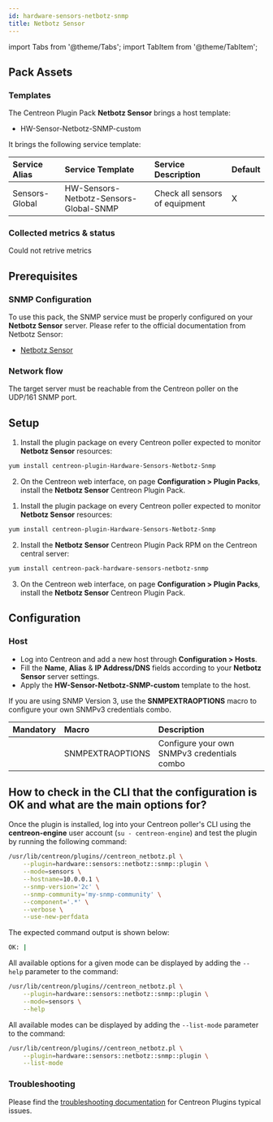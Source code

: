 ```yaml
---
id: hardware-sensors-netbotz-snmp
title: Netbotz Sensor
---
```

import Tabs from '@theme/Tabs';
import TabItem from '@theme/TabItem';


## Pack Assets

### Templates

The Centreon Plugin Pack **Netbotz Sensor** brings a host template:

* HW-Sensor-Netbotz-SNMP-custom

It brings the following service template:

| Service Alias  | Service Template                       | Service Description            | Default |
|:---------------|:---------------------------------------|:-------------------------------|:--------|
| Sensors-Global | HW-Sensors-Netbotz-Sensors-Global-SNMP | Check all sensors of equipment | X       |

### Collected metrics & status

<Tabs groupId="sync">
<TabItem value="Sensors-Global" label="Sensors-Global">

Could not retrive metrics

</TabItem>
</Tabs>

## Prerequisites

### SNMP Configuration

To use this pack, the SNMP service must be properly configured on your **Netbotz Sensor**
server. Please refer to the official documentation from Netbotz Sensor:
* [Netbotz Sensor](https://docs.fortinet.com/document/fortisiem/6.5.0/external-systems-configuration-guide/325357/apc-netbotz-environmental-monitor)

### Network flow

The target server must be reachable from the Centreon poller on the UDP/161
SNMP port.

## Setup

<Tabs groupId="sync">
<TabItem value="Online License" label="Online License">

1. Install the plugin package on every Centreon poller expected to monitor **Netbotz Sensor** resources:

```bash
yum install centreon-plugin-Hardware-Sensors-Netbotz-Snmp
```

2. On the Centreon web interface, on page **Configuration > Plugin Packs**, install the **Netbotz Sensor** Centreon Plugin Pack.

</TabItem>
<TabItem value="Offline License" label="Offline License">

1. Install the plugin package on every Centreon poller expected to monitor **Netbotz Sensor** resources:

```bash
yum install centreon-plugin-Hardware-Sensors-Netbotz-Snmp
```

2. Install the **Netbotz Sensor** Centreon Plugin Pack RPM on the Centreon central server:

```bash
yum install centreon-pack-hardware-sensors-netbotz-snmp
```

3. On the Centreon web interface, on page **Configuration > Plugin Packs**, install the **Netbotz Sensor** Centreon Plugin Pack.

</TabItem>
</Tabs>

## Configuration

### Host

* Log into Centreon and add a new host through **Configuration > Hosts**.
* Fill the **Name**, **Alias** & **IP Address/DNS** fields according to your **Netbotz Sensor** server settings.
* Apply the **HW-Sensor-Netbotz-SNMP-custom** template to the host.

If you are using SNMP Version 3, use the **SNMPEXTRAOPTIONS** macro to configure
your own SNMPv3 credentials combo.

| Mandatory   | Macro            | Description                                  |
|:------------|:-----------------|:---------------------------------------------|
|             | SNMPEXTRAOPTIONS | Configure your own SNMPv3 credentials combo  |

## How to check in the CLI that the configuration is OK and what are the main options for?

Once the plugin is installed, log into your Centreon poller's CLI using the
**centreon-engine** user account (`su - centreon-engine`) and test the plugin by
running the following command:

```bash
/usr/lib/centreon/plugins//centreon_netbotz.pl \
    --plugin=hardware::sensors::netbotz::snmp::plugin \
    --mode=sensors \
    --hostname=10.0.0.1 \
    --snmp-version='2c' \
    --snmp-community='my-snmp-community' \
    --component='.*' \
    --verbose \
    --use-new-perfdata
```

The expected command output is shown below:

```bash
OK: | 
```

All available options for a given mode can be displayed by adding the
`--help` parameter to the command:

```bash
/usr/lib/centreon/plugins//centreon_netbotz.pl \
    --plugin=hardware::sensors::netbotz::snmp::plugin \
    --mode=sensors \
    --help
```

All available modes can be displayed by adding the `--list-mode` parameter to
the command:

```bash
/usr/lib/centreon/plugins//centreon_netbotz.pl \
    --plugin=hardware::sensors::netbotz::snmp::plugin \
    --list-mode
```

### Troubleshooting

Please find the [troubleshooting documentation](../getting-started/how-to-guides/troubleshooting-plugins.md)
for Centreon Plugins typical issues.
